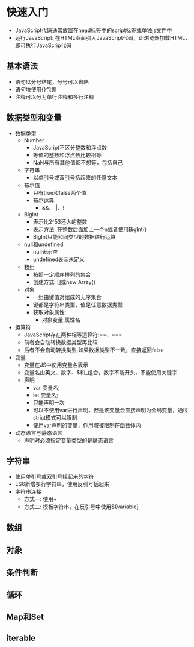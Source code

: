 # 快速入门
- JavaScript代码通常放置在head标签中的script标签或单独js文件中 
- 运行JavaScript: 在HTML页面引入JavaScript代码，让浏览器加载HTML，即可执行JavaScrip代码

## 基本语法
- 语句以分号结尾，分号可以省略
- 语句块使用{}包裹
- 注释可以分为单行注释和多行注释

## 数据类型和变量
- 数据类型
    - Number
        - JavaScript不区分整数和浮点数
        - 等值的整数和浮点数比较相等
        - NaN与所有其他值都不想等，包括自己
    - 字符串
        - 以单引号或双引号括起来的任意文本
    - 布尔值
        - 只有true和false两个值
        - 布尔运算
            - &&、||、!
    - BigInt
        - 表示比2^53还大的整数
        - 表示方法: 在整数后面加上一个n或者使用BigInt()
        - BigInt只能和同类型的数据进行运算
    - null和undefined
        - null表示空
        - undefined表示未定义
    - 数组
        - 按照一定顺序排列的集合
        - 创建方式: []或new Array()
    - 对象
        - 一组由键值对组成的无序集合
        - 键都是字符串类型，值是任意数据类型
        - 获取对象属性:
            - 对象变量.属性名
- 运算符
    - JavaScript存在两种相等运算符:==、===
    - 前者会自动转换数据类型再比较
    - 后者不会自动转换类型,如果数据类型不一致，直接返回false
- 变量
    - 变量在JS中使用变量名表示
    - 变量名由英文、数字、$和_组合，数字不能开头，不能使用关键字
    - 声明
        - var 变量名;
        - let 变量名;
        - 只能声明一次
        - 可以不使用var进行声明，但是该变量会直接声明为全局变量，通过strict模式可以限制
        - 使用var声明的变量，作用域被限制在函数体内
- 动态语言与静态语言
    - 声明时必须指定变量类型的是静态语言

## 字符串
- 使用单引号或双引号括起来的字符
- ES6新增多行字符串，使用反引号括起来
- 字符串连接
    - 方式一: 使用+
    - 方式二: 模板字符串，在反引号中使用${variable}
## 数组

## 对象

## 条件判断

## 循环

## Map和Set

## iterable